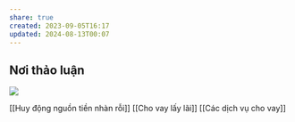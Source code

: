 ```yaml
---
share: true
created: 2023-09-05T16:17
updated: 2024-08-13T00:07
---
```

## Nơi thảo luận
![](https://i.imgur.com/OtW4epu.png)

[[Huy động nguồn tiền nhàn rỗi]]
[[Cho vay lấy lãi]]
[[Các dịch vụ cho vay]]  